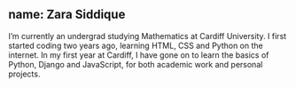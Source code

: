 name: Zara Siddique
---
I’m currently an undergrad studying Mathematics at Cardiff University. I first started coding two years ago, learning HTML, CSS and Python on the internet. In my first year at Cardiff, I have gone on to learn the basics of Python, Django and JavaScript, for both academic work and personal projects.
